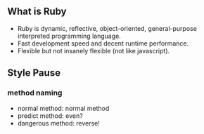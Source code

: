 ## What is Ruby

- Ruby is dynamic, reflective, object-oriented, general-purpose interpreted programming language.
- Fast development speed and decent runtime performance.
- Flexible but not insanely flexible (not like javascript).


## Style Pause

### method naming

- normal method: normal method
- predict method: even? 
- dangerous method: reverse!
